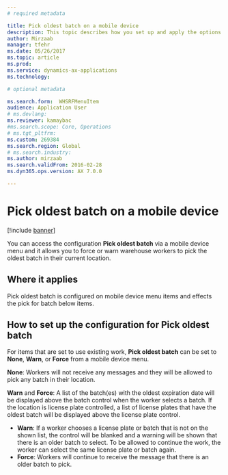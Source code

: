 ```yaml
---
# required metadata

title: Pick oldest batch on a mobile device
description: This topic describes how you set up and apply the options to pick the oldest batch from a mobile device.
author: Mirzaab
manager: tfehr
ms.date: 05/26/2017
ms.topic: article
ms.prod: 
ms.service: dynamics-ax-applications
ms.technology: 

# optional metadata

ms.search.form:  WHSRFMenuItem
audience: Application User
# ms.devlang: 
ms.reviewer: kamaybac
#ms.search.scope: Core, Operations
# ms.tgt_pltfrm: 
ms.custom: 269384
ms.search.region: Global
# ms.search.industry: 
ms.author: mirzaab
ms.search.validFrom: 2016-02-28
ms.dyn365.ops.version: AX 7.0.0

---
```


# Pick oldest batch on a mobile device

[!include [banner](../includes/banner.md)]

You can access the configuration **Pick oldest batch** via a mobile device menu and it allows you to force or warn warehouse workers to pick the oldest batch in their current location.  

## Where it applies
Pick oldest batch is configured on mobile device menu items and effects the pick for batch below items.

## How to set up the configuration for Pick oldest batch 
For items that are set to use existing work, **Pick oldest batch** can be set to **None**, **Warn**, or **Force** from a mobile device menu.

**None**: Workers will not receive any messages and they will be allowed to pick any batch in their location.

**Warn** and **Force**:  A list of the batch(es) with the oldest expiration date will be displayed above the batch control when the worker selects a batch. If the location is license plate controlled, a list of license plates that have the oldest batch will be displayed above the license plate control. 
-	**Warn**: If a worker chooses a license plate or batch that is not on the shown list, the control will be blanked and a warning will be shown that there is an older batch to select. To be allowed to continue the work, the worker can select the same license plate or batch again.  
-	**Force**: Workers will continue to receive the message that there is an older batch to pick.
